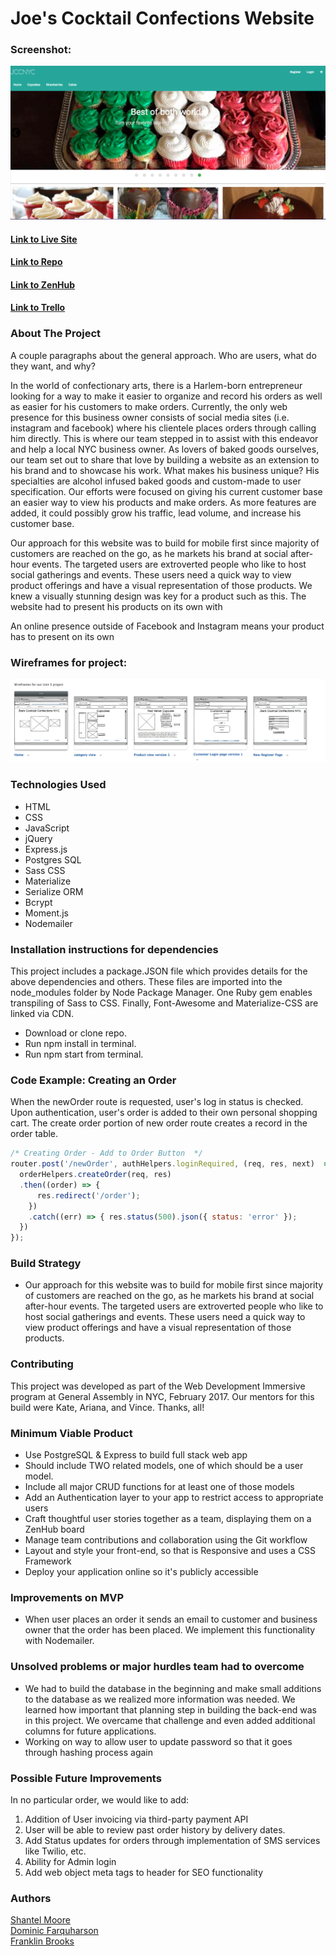 # Joe's Cocktail Confections Website

### Screenshot:
  ![Screenshot](public/images/siteHome.png)

#### [Link to Live Site](https://pacific-savannah-99868.herokuapp.com/)  
#### [Link to Repo](https://github.com/franklinbrooks/Joes-Cocktail-Confections)  
#### [Link to ZenHub](https://github.com/franklinbrooks/Joes-Cocktail-Confections/issues/1#boards?repos=80679483)  

#### [Link to Trello](https://trello.com/b/hEVqZmX5/joes-cocktail-confections)

### About The Project
A couple paragraphs about the general approach.
Who are users, what do they want, and why?

In the world of confectionary arts, there is a Harlem-born entrepreneur looking for a way to make it easier to organize and record his orders as well as easier for his customers to make orders. Currently, the only web presence for this business owner consists of social media sites (i.e. instagram and facebook) where his clientele places orders through calling him directly.  This is where our team stepped in to assist with this endeavor and help a local NYC business owner.  As lovers of baked goods ourselves, our team set out to share that love by building a website as an extension to his brand and to showcase his work.  What makes his business unique?  His specialties are alcohol infused baked goods and custom-made to user specification.  Our efforts were focused on giving his current customer base an easier way to view his products and make orders. As more features are added, it could possibly grow his traffic, lead volume, and increase his customer base.


Our approach for this website was to build for mobile first since majority of customers are reached on the go, as he markets his brand at social after-hour events. The targeted users are extroverted people who like to host social gatherings and events. These users need a quick way to view product offerings and have a visual representation of those products.  We knew a visually stunning design was key for a product such as this. The website had to present his products on its own with

An online presence outside of Facebook and Instagram means your product has to present on its own




### Wireframes for project:
  ![Wireframe 1:](public/images/wireframe.png)



### Technologies Used
- HTML
- CSS
- JavaScript
- jQuery
- Express.js
- Postgres SQL
- Sass CSS
- Materialize
- Serialize ORM
- Bcrypt
- Moment.js
- Nodemailer


### Installation instructions for dependencies
This project includes a package.JSON file which provides details for the above dependencies and others.  These files are imported into the node_modules folder by Node Package Manager. One Ruby gem enables transpiling of Sass to CSS.  Finally, Font-Awesome and Materialize-CSS are linked via CDN.

- Download or clone repo.
- Run npm install in terminal.
- Run npm start from terminal.

### Code Example: Creating an Order
When the newOrder route is requested, user's log in status is checked. Upon authentication, user's order is added to their own personal shopping cart. The create order portion of new order route creates a record in the order table.

```javascript
/* Creating Order - Add to Order Button  */
router.post('/newOrder', authHelpers.loginRequired, (req, res, next)  => {
  orderHelpers.createOrder(req, res)
  .then((order) => {
      res.redirect('/order');
    })
    .catch((err) => { res.status(500).json({ status: 'error' });
  })
});


````
### Build Strategy
- Our approach for this website was to build for mobile first since majority of customers are reached on the go, as he markets his brand at social after-hour events. The targeted users are extroverted people who like to host social gatherings and events. These users need a quick way to view product offerings and have a visual representation of those products.  




### Contributing
This project was developed as part of the Web Development Immersive program at General Assembly in NYC, February 2017. Our mentors for this build were Kate, Ariana, and Vince. Thanks, all!

### Minimum Viable Product
- Use PostgreSQL & Express to build full stack web app
- Should include TWO related models, one of which should be a user model.
- Include all major CRUD functions for at least one of those models
- Add an Authentication layer to your app to restrict access to appropriate users
- Craft thoughtful user stories together as a team, displaying them on a ZenHub board
- Manage team contributions and collaboration using the Git workflow
- Layout and style your front-end, so that is Responsive and uses a CSS Framework
- Deploy your application online so it's publicly accessible

### Improvements on MVP
- When user places an order it sends an email to customer and business owner that the order has been placed. We implement this functionality with Nodemailer.

### Unsolved problems or major hurdles team had to overcome
- We had to build the database in the beginning and make small additions to the database as we realized more information was needed. We learned how important that planning
step in building the back-end was in this project. We overcame that challenge and even added additional columns for future applications.
- Working on way to allow user to update password so that it goes through hashing process again

### Possible Future Improvements
In no particular order, we would like to add:
  1. Addition of User invoicing via third-party payment API
  2. User will be able to review past order history by delivery dates.
  3. Add Status updates for orders through implementation of SMS services like Twilio, etc.
  4. Ability for Admin login
  5. Add web object meta tags to header for SEO functionality
  

### Authors
  [Shantel Moore](moore.shantel@gmail.com)   
  [Dominic Farquharson](farquharsondominic@gmail.com)    
  [Franklin Brooks](fcb@franklinchristopherbrooks.com)
